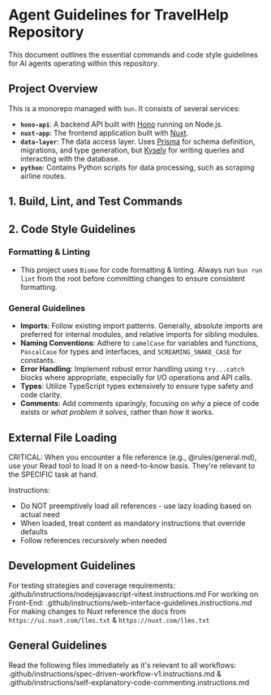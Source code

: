 # Agent Guidelines for TravelHelp Repository

This document outlines the essential commands and code style guidelines for AI agents operating within this repository.

## Project Overview

This is a monorepo managed with `bun`. It consists of several services:

- **`hono-api`**: A backend API built with [Hono](https://hono.dev/) running on Node.js.
- **`nuxt-app`**: The frontend application built with [Nuxt](https://nuxt.com/).
- **`data-layer`**: The data access layer. Uses [Prisma](https://www.prisma.io/) for schema definition, migrations, and type generation, but [Kysely](https://kysely.dev/) for writing queries and interacting with the database.
- **`python`**: Contains Python scripts for data processing, such as scraping airline routes.


## 1. Build, Lint, and Test Commands


## 2. Code Style Guidelines

### Formatting & Linting
- This project uses `Biome` for code formatting & linting. Always run `bun run lint` from the root before committing changes to ensure consistent formatting.

### General Guidelines
- **Imports**: Follow existing import patterns. Generally, absolute imports are preferred for internal modules, and relative imports for sibling modules.
- **Naming Conventions**: Adhere to `camelCase` for variables and functions, `PascalCase` for types and interfaces, and `SCREAMING_SNAKE_CASE` for constants.
- **Error Handling**: Implement robust error handling using `try...catch` blocks where appropriate, especially for I/O operations and API calls.
- **Types**: Utilize TypeScript types extensively to ensure type safety and code clarity.
- **Comments**: Add comments sparingly, focusing on *why* a piece of code exists or *what problem it solves*, rather than *how* it works.

## External File Loading

CRITICAL: When you encounter a file reference (e.g., @rules/general.md), use your Read tool to load it on a need-to-know basis. They're relevant to the SPECIFIC task at hand.

Instructions:

- Do NOT preemptively load all references - use lazy loading based on actual need
- When loaded, treat content as mandatory instructions that override defaults
- Follow references recursively when needed

## Development Guidelines

For testing strategies and coverage requirements: .github/instructions/nodejsjavascript-vitest.instructions.md
For working on Front-End: .github/instructions/web-interface-guidelines.instructions.md
For making changes to Nuxt reference the docs from `https://ui.nuxt.com/llms.txt` & `https://nuxt.com/llms.txt`

## General Guidelines

Read the following files immediately as it's relevant to all workflows: .github/instructions/spec-driven-workflow-v1.instructions.md & .github/instructions/self-explanatory-code-commenting.instructions.md